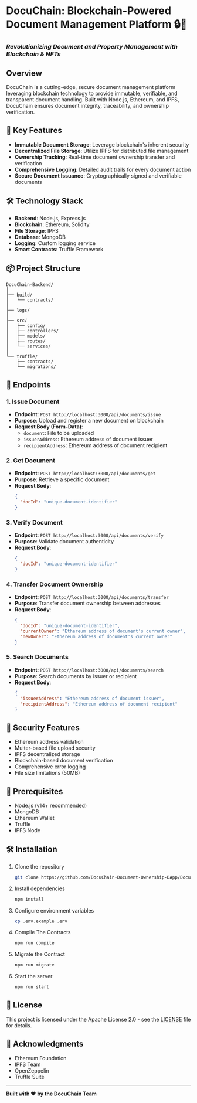 # DocuChain: Blockchain-Powered Document Management Platform 🔒📄
### _Revolutionizing Document and Property Management with Blockchain & NFTs_


## Overview

DocuChain is a cutting-edge, secure document management platform leveraging blockchain technology to provide immutable, verifiable, and transparent document handling. Built with Node.js, Ethereum, and IPFS, DocuChain ensures document integrity, traceability, and ownership verification.

## 🌟 Key Features

- **Immutable Document Storage**: Leverage blockchain's inherent security
- **Decentralized File Storage**: Utilize IPFS for distributed file management
- **Ownership Tracking**: Real-time document ownership transfer and verification
- **Comprehensive Logging**: Detailed audit trails for every document action
- **Secure Document Issuance**: Cryptographically signed and verifiable documents

## 🛠 Technology Stack

- **Backend**: Node.js, Express.js
- **Blockchain**: Ethereum, Solidity
- **File Storage**: IPFS
- **Database**: MongoDB
- **Logging**: Custom logging service
- **Smart Contracts**: Truffle Framework

## 📦 Project Structure

```
DocuChain-Backend/
│
├── build/
│   └── contracts/
│
├── logs/
│
├── src/
│   ├── config/
│   ├── controllers/
│   ├── models/
│   ├── routes/
│   └── services/
│
└── truffle/
    ├── contracts/
    └── migrations/
```

## 🚀 Endpoints

### 1. Issue Document
- **Endpoint**: `POST http://localhost:3000/api/documents/issue`
- **Purpose**: Upload and register a new document on blockchain
- **Request Body (Form-Data)**:
    - `document`: File to be uploaded
    - `issuerAddress`: Ethereum address of document issuer
    - `recipientAddress`: Ethereum address of document recipient

### 2. Get Document
- **Endpoint**: `POST http://localhost:3000/api/documents/get`
- **Purpose**: Retrieve a specific document
- **Request Body**:
  ```json
  {
    "docId": "unique-document-identifier"
  }
  ```

### 3. Verify Document
- **Endpoint**: `POST http://localhost:3000/api/documents/verify`
- **Purpose**: Validate document authenticity
- **Request Body**:
  ```json
  {
    "docId": "unique-document-identifier"
  }
  ```

### 4. Transfer Document Ownership
- **Endpoint**: `POST http://localhost:3000/api/documents/transfer`
- **Purpose**: Transfer document ownership between addresses
- **Request Body**:
  ```json
  {
    "docId": "unique-document-identifier",
    "currentOwner": "Ethereum address of document's current owner",
    "newOwner": "Ethereum address of document's current owner"
  }
  ```

### 5. Search Documents
- **Endpoint**: `POST http://localhost:3000/api/documents/search`
- **Purpose**: Search documents by issuer or recipient
- **Request Body**:
  ```json
  {
    "issuerAddress": "Ethereum address of document issuer",
    "recipientAddress": "Ethereum address of document recipient"
  }
  ```

## 🔐 Security Features

- Ethereum address validation
- Multer-based file upload security
- IPFS decentralized storage
- Blockchain-based document verification
- Comprehensive error logging
- File size limitations (50MB)

## 📝 Prerequisites

- Node.js (v14+ recommended)
- MongoDB
- Ethereum Wallet
- Truffle
- IPFS Node

## 🛠 Installation

1. Clone the repository
   ```bash
   git clone https://github.com/DocuChain-Document-Ownership-DApp/DocuChain-Backend.git
   ```

2. Install dependencies
   ```bash
   npm install
   ```

3. Configure environment variables
   ```bash
   cp .env.example .env
   ```

4. Compile The Contracts
    ```bash
    npm run compile
    ```
5. Migrate the Contract
    ```bash
    npm run migrate
    ```

6. Start the server
   ```bash
   npm run start
   ```

## 📄 License

This project is licensed under the Apache License 2.0 - see the [LICENSE](LICENSE.md) file for details.

## 🙏 Acknowledgments

- Ethereum Foundation
- IPFS Team
- OpenZeppelin
- Truffle Suite

---

**Built with ❤️ by the DocuChain Team**
